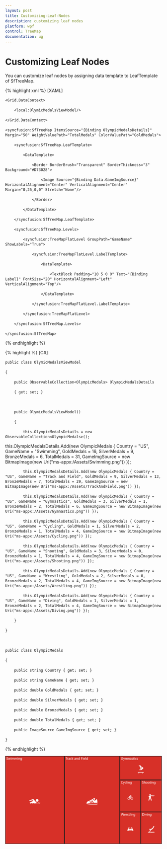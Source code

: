```yaml
---
layout: post
title: Customizing-Leaf-Nodes
description: customizing leaf nodes
platform: wpf
control: TreeMap
documentation: ug
---
```


# Customizing Leaf Nodes

You can customize leaf nodes by assigning data template to LeafTemplate of SfTreeMap. 


{% highlight xml %}
[XAML]



<Grid Background="Black">

    <Grid.DataContext>

        <local:OlymicMedalsViewModel/>

    </Grid.DataContext>

    <syncfusion:SfTreeMap ItemsSource="{Binding OlympicMedalsDetails}" Margin="50" WeightValuePath="TotalMedals" ColorValuePath="GoldMedals">

        <syncfusion:SfTreeMap.LeafTemplate>

            <DataTemplate>

                <Border BorderBrush="Transparent" BorderThickness="3" Background="#D73028">

                    <Image Source="{Binding Data.GameImgSource}" HorizontalAlignment="Center" VerticalAlignment="Center" Margin="0,25,0,0" Stretch="None"/>

                </Border>

            </DataTemplate>

        </syncfusion:SfTreeMap.LeafTemplate>

        <syncfusion:SfTreeMap.Levels>

            <syncfusion:TreeMapFlatLevel GroupPath="GameName" ShowLabels="True">

                <syncfusion:TreeMapFlatLevel.LabelTemplate>

                    <DataTemplate>

                        <TextBlock Padding="10 5 0 0" Text="{Binding Label}" FontSize="20" HorizontalAlignment="Left" VerticalAlignment="Top"/>

                    </DataTemplate>

                </syncfusion:TreeMapFlatLevel.LabelTemplate>

            </syncfusion:TreeMapFlatLevel>

        </syncfusion:SfTreeMap.Levels>

    </syncfusion:SfTreeMap>

</Grid>
{% endhighlight %}

{% highlight  %}
[C#]



    public class OlymicMedalsViewModel

    {

        public ObservableCollection<OlympicMedals> OlympicMedalsDetails 

        { get; set; }



        public OlymicMedalsViewModel()

        {

            this.OlympicMedalsDetails = new ObservableCollection<OlympicMedals>();

 this.OlympicMedalsDetails.Add(new OlympicMedals { Country = "US", GameName = "Swimming", GoldMedals = 16, SilverMedals = 9, BronzeMedals = 6, TotalMedals = 31, GameImgSource = new BitmapImage(new Uri("ms-appx:/Assets/Swimming.png")) });

            this.OlympicMedalsDetails.Add(new OlympicMedals { Country = "US", GameName = "Track and Field", GoldMedals = 9, SilverMedals = 13, BronzeMedals = 7, TotalMedals = 29, GameImgSource = new BitmapImage(new Uri("ms-appx:/Assets/TrackAndField.png")) });

            this.OlympicMedalsDetails.Add(new OlympicMedals { Country = "US", GameName = "Gymnastics", GoldMedals = 3, SilverMedals = 1, BronzeMedals = 2, TotalMedals = 6, GameImgSource = new BitmapImage(new Uri("ms-appx:/Assets/Gymnastics.png")) });

            this.OlympicMedalsDetails.Add(new OlympicMedals { Country = "US", GameName = "Cycling", GoldMedals = 1, SilverMedals = 2, BronzeMedals = 1, TotalMedals = 4, GameImgSource = new BitmapImage(new Uri("ms-appx:/Assets/Cycling.png")) });

            this.OlympicMedalsDetails.Add(new OlympicMedals { Country = "US", GameName = "Shooting", GoldMedals = 3, SilverMedals = 0, BronzeMedals = 1, TotalMedals = 4, GameImgSource = new BitmapImage(new Uri("ms-appx:/Assets/Shooting.png")) });

            this.OlympicMedalsDetails.Add(new OlympicMedals { Country = "US", GameName = "Wrestling", GoldMedals = 2, SilverMedals = 0, BronzeMedals = 2, TotalMedals = 4, GameImgSource = new BitmapImage(new Uri("ms-appx:/Assets/Wrestling.png")) });            

            this.OlympicMedalsDetails.Add(new OlympicMedals { Country = "US", GameName = "Diving", GoldMedals = 1, SilverMedals = 1, BronzeMedals = 2, TotalMedals = 4, GameImgSource = new BitmapImage(new Uri("ms-appx:/Assets/Diving.png")) });

        }

    }



    public class OlympicMedals

    {

        public string Country { get; set; }

        public string GameName { get; set; }

        public double GoldMedals { get; set; }

        public double SilverMedals { get; set; }

        public double BronzeMedals { get; set; }

        public double TotalMedals { get; set; }

        public ImageSource GameImgSource { get; set; }

    }
{% endhighlight %}


![](Customizing-Leaf-Nodes_images/Customizing-Leaf-Nodes_img1.png)



